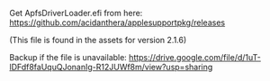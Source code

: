Get ApfsDriverLoader.efi from here: https://github.com/acidanthera/applesupportpkg/releases

(This file is found in the assets for version 2.1.6)

Backup if the file is unavailable: https://drive.google.com/file/d/1uT-lDFdf8faUquQJonanIg-R12JUWf8m/view?usp=sharing